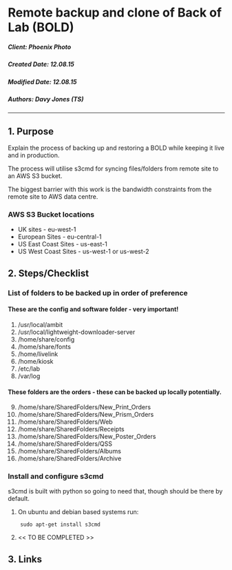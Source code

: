 #  Remote backup and clone of Back of Lab (BOLD)

##### Client:        Phoenix Photo
##### Created Date:  12.08.15
##### Modified Date: 12.08.15
##### Authors:       Davy Jones (TS)

---------

## 1. Purpose
Explain the process of backing up and restoring a BOLD while keeping it live and in production.

The process will utilise s3cmd for syncing files/folders from remote site to an AWS S3 bucket.

The biggest barrier with this work is the bandwidth constraints from the remote site to AWS data centre.

### AWS S3 Bucket locations
- UK sites             - eu-west-1
- European Sites       - eu-central-1
- US East Coast Sites  - us-east-1
- US West Coast Sites  - us-west-1 or us-west-2

## 2. Steps/Checklist

### List of folders to be backed up in order of preference
#### These are the config and software folder - very important!
1.  /usr/local/ambit
2.  /usr/local/lightweight-downloader-server
3.  /home/share/config
4.  /home/share/fonts
5.  /home/livelink
6.  /home/kiosk
7.  /etc/lab
8.  /var/log

#### These folders are the orders - these can be backed up locally potentially.
9.  /home/share/SharedFolders/New_Print_Orders
10. /home/share/SharedFolders/New_Prism_Orders
11. /home/share/SharedFolders/Web
12. /home/share/SharedFolders/Receipts
13. /home/share/SharedFolders/New_Poster_Orders
14. /home/share/SharedFolders/QSS
15. /home/share/SharedFolders/Albums
16. /home/share/SharedFolders/Archive

### Install and configure s3cmd
s3cmd is built with python so going to need that, though should be there by default.
1. On ubuntu and debian based systems run:
```
    sudo apt-get install s3cmd
```
2.  << TO BE COMPLETED >>
## 3. Links
